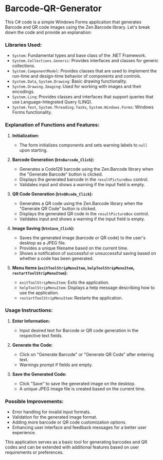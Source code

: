 # Barcode-QR-Generator
This C# code is a simple Windows Forms application that generates Barcode and QR code images using the Zen.Barcode library. Let's break down the code and provide an explanation:

### Libraries Used:
- `System`: Fundamental types and base class of the .NET Framework.
- `System.Collections.Generic`: Provides interfaces and classes for generic collections.
- `System.ComponentModel`: Provides classes that are used to implement the run-time and design-time behavior of components and controls.
- `System.Data`, `System.Drawing`: Basic drawing functionality.
- `System.Drawing.Imaging`: Used for working with images and their encodings.
- `System.Linq`: Provides classes and interfaces that support queries that use Language-Integrated Query (LINQ).
- `System.Text`, `System.Threading.Tasks`, `System.Windows.Forms`: Windows Forms functionality.

### Explanation of Functions and Features:

1. **Initialization:**
   - The form initializes components and sets warning labels to `null` upon starting.
  
2. **Barcode Generation (`btnBarcode_Click`):**
   - Generates a Code128 barcode using the Zen.Barcode library when the "Generate Barcode" button is clicked.
   - Displays the generated barcode in the `resultPictureBox` control.
   - Validates input and shows a warning if the input field is empty.

3. **QR Code Generation (`btnQRcode_Click`):**
   - Generates a QR code using the Zen.Barcode library when the "Generate QR Code" button is clicked.
   - Displays the generated QR code in the `resultPictureBox` control.
   - Validates input and shows a warning if the input field is empty.

4. **Image Saving (`btnSave_Click`):**
   - Saves the generated image (barcode or QR code) to the user's desktop as a JPEG file.
   - Provides a unique filename based on the current time.
   - Shows a notification of successful or unsuccessful saving based on whether a code has been generated.

5. **Menu Items (`exitToolStripMenuItem`, `helpToolStripMenuItem`, `restartToolStripMenuItem`):**
   - `exitToolStripMenuItem`: Exits the application.
   - `helpToolStripMenuItem`: Displays a help message describing how to use the application.
   - `restartToolStripMenuItem`: Restarts the application.

### Usage Instructions:

1. **Enter Information:**
   - Input desired text for Barcode or QR code generation in the respective text fields.

2. **Generate the Code:**
   - Click on "Generate Barcode" or "Generate QR Code" after entering text.
   - Warnings prompt if fields are empty.

3. **Save the Generated Code:**
   - Click "Save" to save the generated image on the desktop.
   - A unique JPEG image file is created based on the current time.

### Possible Improvements:
- Error handling for invalid input formats.
- Validation for the generated image format.
- Adding more barcode or QR code customization options.
- Enhancing user interface and feedback messages for a better user experience.

This application serves as a basic tool for generating barcodes and QR codes and can be extended with additional features based on user requirements or preferences.
